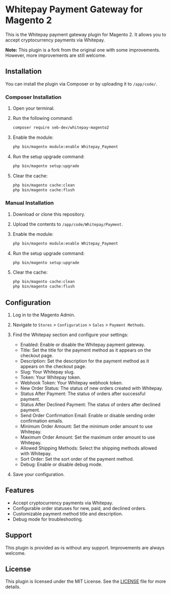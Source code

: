 # Whitepay Payment Gateway for Magento 2

This is the Whitepay payment gateway plugin for Magento 2. It allows you to accept cryptocurrency payments via Whitepay.

**Note:** This plugin is a fork from the original one with some improvements. However, more improvements are still welcome.

## Installation

You can install the plugin via Composer or by uploading it to `/app/code/`.

### Composer Installation

1. Open your terminal.
2. Run the following command:

   ```sh
   composer require seb-dev/whitepay-magento2
   ```

3. Enable the module:

   ```sh
   php bin/magento module:enable Whitepay_Payment
   ```

4. Run the setup upgrade command:

   ```sh
   php bin/magento setup:upgrade
   ```

5. Clear the cache:

   ```sh
   php bin/magento cache:clean
   php bin/magento cache:flush
   ```

### Manual Installation

1. Download or clone this repository.
2. Upload the contents to `/app/code/Whitepay/Payment`.
3. Enable the module:

   ```sh
   php bin/magento module:enable Whitepay_Payment
   ```

4. Run the setup upgrade command:

   ```sh
   php bin/magento setup:upgrade
   ```

5. Clear the cache:

   ```sh
   php bin/magento cache:clean
   php bin/magento cache:flush
   ```

## Configuration

1. Log in to the Magento Admin.
2. Navigate to `Stores` > `Configuration` > `Sales` > `Payment Methods`.
3. Find the Whitepay section and configure your settings:
   - Enabled: Enable or disable the Whitepay payment gateway.
   - Title: Set the title for the payment method as it appears on the checkout page.
   - Description: Set the description for the payment method as it appears on the checkout page.
   - Slug: Your Whitepay slug.
   - Token: Your Whitepay token.
   - Webhook Token: Your Whitepay webhook token.
   - New Order Status: The status of new orders created with Whitepay.
   - Status After Payment: The status of orders after successful payment.
   - Status After Declined Payment: The status of orders after declined payment.
   - Send Order Confirmation Email: Enable or disable sending order confirmation emails.
   - Minimum Order Amount: Set the minimum order amount to use Whitepay.
   - Maximum Order Amount: Set the maximum order amount to use Whitepay.
   - Allowed Shipping Methods: Select the shipping methods allowed with Whitepay.
   - Sort Order: Set the sort order of the payment method.
   - Debug: Enable or disable debug mode.

4. Save your configuration.

## Features

- Accept cryptocurrency payments via Whitepay.
- Configurable order statuses for new, paid, and declined orders.
- Customizable payment method title and description.
- Debug mode for troubleshooting.

## Support

This plugin is provided as-is without any support. Improvements are always welcome.

## License

This plugin is licensed under the MIT License. See the [LICENSE](LICENSE) file for more details.
